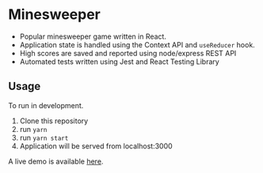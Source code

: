# Minesweeper

- Popular minesweeper game written in React.
- Application state is handled using the Context API and `useReducer` hook.
- High scores are saved and reported using node/express REST API
- Automated tests written using Jest and React Testing Library

## Usage

To run in development.

1.  Clone this repository
2.  run `yarn`
3.  run `yarn start`
4.  Application will be served from localhost:3000

A live demo is available [here](https://minesweeper-290f4.web.app/).
